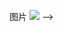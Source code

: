 <!-- ---
title: '2021年度总结'
sidebarDepth: 2
sidebar: auto
categories: hobby
date: 2021-10-16
tags:
- 年度总结
# 标签
---

::: tip 概述
回顾下2021年的年度总结！！！
:::

# 程序员

## 升职加薪
由于上一年我拼命的加班与独自做出全栈监控系统，并推广与落地，年底拿了个不错的绩效，2021年初参加晋升答辩，每个人有五分钟的时间讲讲自己的产出并说明自己为什么的可以晋升，我讲了掘金社区推动、团队内部氛围推动、监控落地并接入业务、战略项目的参与等等一系列的事情后，hr和评委就开始夸我，可能是我本身等级过低（应届生差不多的等级），全程没有问任何问题，夸了差不多5分钟，我的直属leader开玩笑的说了句：你们得问下问题，不能仅仅是夸呀^_^，哈哈哈。前天晚上我还通宵联系ppt演讲呢。

过了几周就发出邮箱告示我升职了，再过几天我被告知升职后的涨薪幅度，属实是打发叫花子，出乎意料的少，我甚至做了噩梦梦到了这个涨薪幅度，竟然真的成真了，这可能就是工资倒挂吧，因为我的base低所以涨幅就低，其实要把这个涨幅的百分比放在比我高两级的话其实就蛮不错。期间我找过两次leader谈，他们也帮我争取了，但是没有办法，这个是公司的制度，leader也尽力了。从那时起，我内心萌生出一种想法：给多少钱干多少事，我知道这个想法就特别的不成熟，时间是自己的，浪费了也是浪费自己的，从那时起我就整天心不在焉，早下班看电影，健身、和妹子吃饭（单纯吃饭）、和同事划水聊天、学做饭等等


## 跳槽
其实加钱少我是可以忍受的，因为这一段时间事情比较少，所以我就相当于钱少事少，也不错。但有一次我打篮球把脚给崴了，第一次崴是在第一场，休息了10分钟，由于我不服，我又上场了，第二次是在抢篮板的时候崴的。回家后只能躺床一周，人在无聊的时候啊，就会想的特别多，我想未来要怎么走，这点钱哪够花、怎么把自己打扮帅点等等，然后我就投了简历给字节、阿里、美团、腾讯等等

最终结果是进了字节，看起来是蛮不错的，但是过程蛮曲折的。特别是在等hr电话、offer审批、offer发放的阶段。

在这个过程有两个巧合：
1. 面最后一面的一周都没有消息，就在我给那两个同事煮饭的时候，这时候字节hr打电话过来要我提交流水
2. 提交完流水后，一周都没消息，又在我给那两个同事煮饭的时候字节hr打电话过来说审批过了，要给你发offer

不知道那两同事是不是我的 "幸运之神" 哈哈哈哈

# 生活

## 健身
今年的

## 骑车
### 五一假期
五一假期从余杭骑到德清市，跨了一个市，单程40公里，并在德清住了一晚，第二天继续逛，然后骑回来又是40公里，全程80公里。

### 国庆假期
下午4点从小区骑到青山湖环岛，然后再骑回来，晚上9点半的时候距离小区还有15公里，由于我边骑边唱歌，没有看到一个小坑，那小坑还带着一个钉子，然后直接就压了过去，后轮爆胎了，叫了辆货拉拉连人带车一起拖回小区，全程60公里，也算是打破记录了。



## 电影
史莱克系列

哈利波特系列

海贼王追到最新

寂静之地

很多很多

## 感情



超链接 [文本](URL)
<!-- ../../.vuepress/public/line-height.png) -->
图片 ![](url)
 -->
